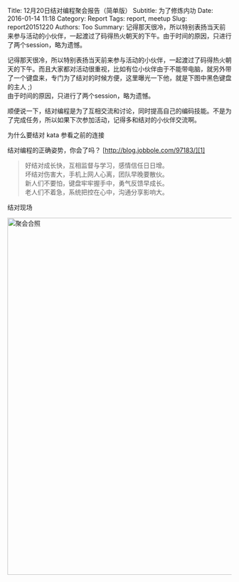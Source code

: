 Title: 12月20日结对编程聚会报告（简单版）
Subtitle: 为了修炼内功
Date: 2016-01-14 11:18
Category: Report
Tags: report, meetup
Slug: report20151220
Authors: Too
Summary: 记得那天很冷，所以特别表扬当天前来参与活动的小伙伴，一起渡过了码得热火朝天的下午。由于时间的原因，只进行了两个session，略为遗憾。

记得那天很冷，所以特别表扬当天前来参与活动的小伙伴，一起渡过了码得热火朝天的下午。而且大家都对活动很重视，比如有位小伙伴由于不能带电脑，就另外带了一个键盘来，专门为了结对的时候方便，这里曝光一下他，就是下图中黑色键盘的主人 ;)  
由于时间的原因，只进行了两个session，略为遗憾。

顺便说一下，结对编程是为了互相交流和讨论，同时提高自己的编码技能。不是为了完成任务，所以如果下次参加活动，记得多和结对的小伙伴交流啊。

为什么要结对
kata
参看之前的连接

结对编程的正确姿势，你会了吗？ [http://blog.jobbole.com/97183/][1]  
> 好结对成长快，互相监督与学习，感情信任日日增。  
> 坏结对伤害大，手机上网人心离，团队早晚要散伙。  
> 新人们不要怕，键盘牢牢握手中，勇气反馈早成长。  
> 老人们不着急，系统把控在心中，沟通分享影响大。  


结对现场  
<div class=text-center><img src=/img/dec_pair.jpg width=800 alt=聚会合照></div>

[1]:	http://blog.jobbole.com/97183/